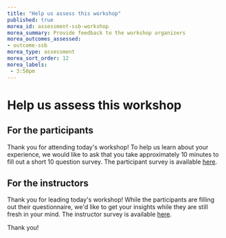 ```yaml
---
title: "Help us assess this workshop"
published: true
morea_id: assessment-ssb-workshop
morea_summary: Provide feedback to the workshop organizers
morea_outcomes_assessed:
- outcome-ssb
morea_type: assessment
morea_sort_order: 12
morea_labels:
 - 3:50pm
---
```


# Help us assess this workshop

## For the participants

Thank you for attending today's workshop! To help us learn about your experience, we would like to ask that you take approximately 10 minutes to fill out a short 10 question survey.  The participant survey is available [here](https://forms.gle/fHtPxhJtZ7hTMcAv8).

## For the instructors

Thank you for leading today's workshop! While the participants are filling out their questionnaire, we'd like to get your insights while they are still fresh in your mind.  The instructor survey is available [here](https://forms.gle/kRKw8aM3c9VrGu127).

Thank you!
